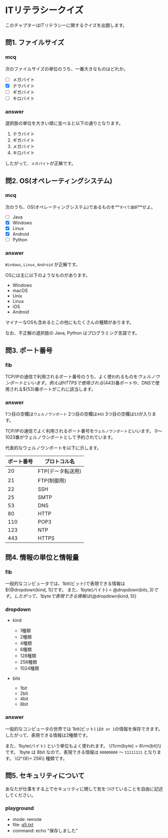 # ITリテラシークイズ
このチャプターはITリテラシーに関するクイズを出題します。

## 問1. ファイルサイズ

### mcq

次のファイルサイズの単位のうち、一番大きなものはどれか。

- [ ] メガバイト
- [x] テラバイト
- [ ] ギガバイト
- [ ] キロバイト

### answer

選択肢の単位を大きい順に並べると以下の通りとなります。

1. テラバイト
1. ギガバイト
1. メガバイト
1. キロバイト

したがって、`メガバイト`が正解です。

## 問2. OS(オペレーティングシステム)

### mcq

次のうち、OS(オペレーティングシステム)であるものを**`すべて選択`**せよ。

- [ ] Java
- [x] Windows
- [x] Linux
- [x] Android
- [ ] Python

### answer

`Windows`, `Linux`, `Android` が正解です。

OSには主に以下のようなものがあります。

- Windows
- macOS
- Unix
- Linux
- iOS
- Android

マイナーなOSも含めるとこの他にもたくさんの種類があります。

なお、不正解の選択肢の Java, Python はプログラミング言語です。

## 問3. ポート番号

### fib

TCP/IPの通信で利用されるポート番号のうち、よく使われるものを${ウェルノウンポート}といいます。
例えばHTTPSで使用される${443}番ポートや、DNSで使用される${53}番ポートがこれに該当します。

### answer

1つ目の空欄は`ウェルノウンポート`
2つ目の空欄は`443`
3つ目の空欄は`53`が入ります。

TCP/IPの通信でよく利用されるポート番号を`ウェルノウンポート`といいます。
0～1023番がウェルノウンポートとして予約されています。

代表的なウェルノウンポートを以下に示します。

|  ポート番号  |  プロトコル名  |
| ---- | ---- |
|  20  |  FTP(データ転送用)  |
|  21  |  FTP(制御用)  |
|  22  |  SSH  |
|  25  |  SMTP  |
|  53  |  DNS  |
|  80  |  HTTP  |
|  110  |  POP3  |
|  123  |  NTP  |
|  443  |  HTTPS  |


## 問4. 情報の単位と情報量

### fib

一般的なコンピュータでは、1bit(ビット)で表現できる情報は${@dropdown(kind, 1)}です。
また、1byte(バイト) = ${@dropdown(bits, 3)} です。
したがって、1byteで表現できる情報は${@dropdown(kind, 5)}

### dropdown
- kind
  - 1種類
  - 2種類
  - 4種類
  - 8種類
  - 128種類
  - 256種類
  - 1024種類

- bits
  - 1bit
  - 2bit
  - 4bit
  - 8bit

### answer

一般的なコンピュータの世界では 1bit(ビット) は`0 or 1`の情報を保存できます。
したがって、表現できる情報は2種類です。

また、1byte(バイト) という単位もよく使われます。
\\(1\rm{byte} = 8\rm{bit}\\)です。
1byte は 8bit なので、表現できる情報は `00000000` ～ `11111111` となります。
\\(2^{8}= 256\\) 種類です。

## 問5. セキュリティについて
あなたが仕事をする上でセキュリティに関して気をつけていることを自由に記述してください。

### playground
- mode: remote
- file: [q5.txt](./empty.txt)
- command: echo "保存しました"